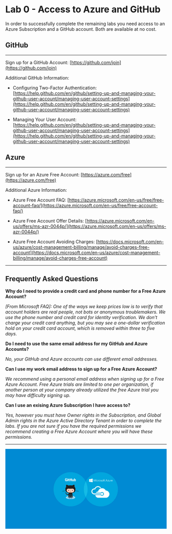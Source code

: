 # Lab 0 - Access to Azure and GitHub

In order to successfully complete the remaining labs you need access to an Azure Subscription and a GitHub account. Both are available at no cost.

## GitHub

---

Sign up for a GitHub Account: [https://github.com/join](https://github.com/join)

Additional GitHub Information:

- Configuring Two-Factor Authentication: [https://help.github.com/en/github/setting-up-and-managing-your-github-user-account/managing-user-account-settings](https://help.github.com/en/github/setting-up-and-managing-your-github-user-account/managing-user-account-settings)

- Managing Your User Account: [https://help.github.com/en/github/setting-up-and-managing-your-github-user-account/managing-user-account-settings](https://help.github.com/en/github/setting-up-and-managing-your-github-user-account/managing-user-account-settings)

## Azure

---

Sign up for an Azure Free Account: [https://azure.com/free](https://azure.com/free)

Additional Azure Information:

- Azure Free Account FAQ: [https://azure.microsoft.com/en-us/free/free-account-faq/](https://azure.microsoft.com/en-us/free/free-account-faq/)

- Azure Free Account Offer Details: [https://azure.microsoft.com/en-us/offers/ms-azr-0044p/](https://azure.microsoft.com/en-us/offers/ms-azr-0044p/)

- Azure Free Account Avoiding Charges: [https://docs.microsoft.com/en-us/azure/cost-management-billing/manage/avoid-charges-free-account](https://docs.microsoft.com/en-us/azure/cost-management-billing/manage/avoid-charges-free-account)

---

## Frequently Asked Questions

**Why do I need to provide a credit card and phone number for a Free Azure Account?**

*[From Microsoft FAQ]: One of the ways we keep prices low is to verify that account holders are real people, not bots or anonymous troublemakers. We use the phone number and credit card for identity verification. We don’t charge your credit card anything, but you may see a one-dollar verification hold on your credit card account, which is removed within three to five days.*

**Do I need to use the same email address for my GitHub and Azure Accounts?**

*No, your GitHub and Azure accounts can use different email addresses.*

**Can I use my work email address to sign up for a Free Azure Account?**

*We recommend using a personal email address when signing up for a Free Azure Account. Free Azure trials are limited to one per organization, if another person at your company already utilized the free Azure trial you may have difficulty signing up.*

**Can I use an exising Azure Subscription I have access to?**

*Yes, however you must have Owner rights in the Subscription, and Global Admin rights in the Azure Active Directory Tenant in order to complete the labs. If you are not sure if you have the required permissions we recommend creating a Free Azure Account where you will have these permissions.*

---

![GitHub+Azure](images/lab_0_gh_az.jpg)
